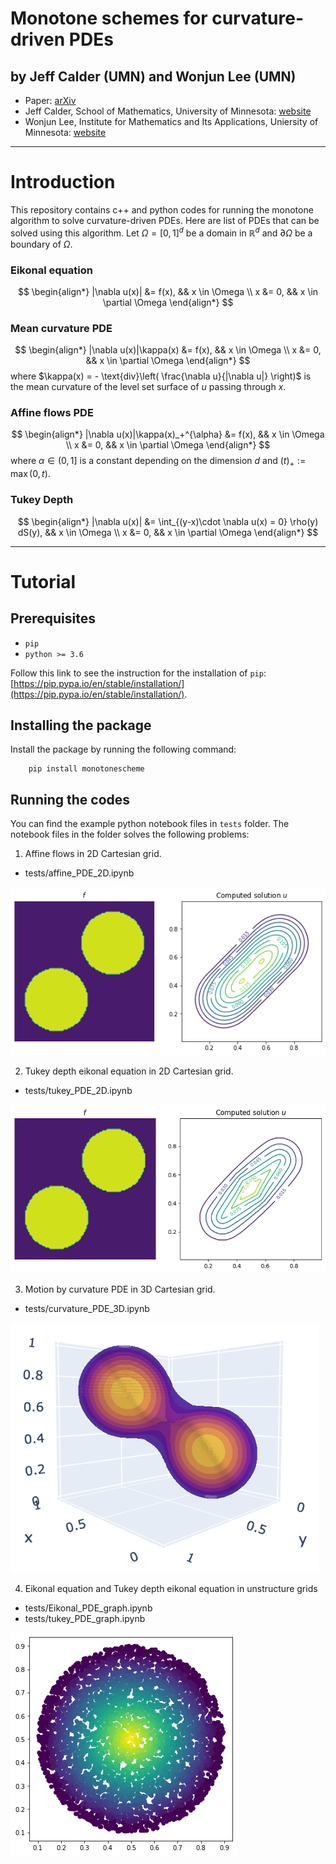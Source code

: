 # Monotone schemes for curvature-driven PDEs

## by Jeff Calder (UMN)  and Wonjun Lee (UMN)

- Paper: [arXiv](https://arxiv.org/abs/2310.08450)
- Jeff Calder, School of Mathematics, University of Minnesota: [website](https://www-users.cse.umn.edu/~jwcalder/)
- Wonjun Lee, Institute for Mathematics and Its Applications, Uniersity of Minnesota: [website](https://wonjunee.github.io)

---
# Introduction
This repository contains c++ and python codes for running the monotone algorithm to solve curvature-driven PDEs. Here are list of PDEs that can be solved using this algorithm. Let $\Omega = [0,1]^d$ be a domain in $\mathbb{R}^d$ and $\partial \Omega$ be a boundary of $\Omega$.

### Eikonal equation
$$
\begin{align*}
     |\nabla u(x)| &= f(x), && x \in \Omega \\
     x &= 0, && x \in \partial \Omega 
\end{align*}
$$
### Mean curvature PDE
$$
\begin{align*} 
    |\nabla u(x)|\kappa(x) &= f(x), && x \in \Omega \\
    x &= 0, && x \in \partial \Omega 
\end{align*}
$$
where $\kappa(x) = - \text{div}\left( \frac{\nabla u}{|\nabla u|} \right)$ is the mean curvature of the level set surface of $u$ passing through $x$.

### Affine flows PDE
$$
\begin{align*} 
    |\nabla u(x)|\kappa(x)_+^{\alpha} &= f(x), && x \in \Omega \\
    x &= 0, && x \in \partial \Omega 
\end{align*}
$$
where $\alpha \in (0,1]$ is a constant depending on the dimension $d$ and $(t)_+ := \max(0,t)$.

### Tukey Depth
$$ 
\begin{align*}
|\nabla u(x)| &= \int_{(y-x)\cdot \nabla u(x) = 0} \rho(y) dS(y), && x \in \Omega \\
x &= 0, && x \in \partial \Omega 
\end{align*}
$$



---
# Tutorial

## Prerequisites

- `pip`
- `python >= 3.6`

Follow this link to see the instruction for the installation of `pip`: [https://pip.pypa.io/en/stable/installation/](https://pip.pypa.io/en/stable/installation/).


## Installing the package

Install the package by running the following command:
```
    pip install monotonescheme
```

## Running the codes

You can find the example python notebook files in ``tests`` folder. The notebook files in the folder solves the following problems:

1. Affine flows in 2D Cartesian grid. 

- tests/affine_PDE_2D.ipynb

![Alt text](figures/affine2d.png)

2. Tukey depth eikonal equation in 2D Cartesian grid.

- tests/tukey_PDE_2D.ipynb

![Alt text](figures/tukey2d.png)

3. Motion by curvature PDE in 3D Cartesian grid.

- tests/curvature_PDE_3D.ipynb

![Alt text](figures/curvature3d.png)

4. Eikonal equation and Tukey depth eikonal equation in unstructure grids

- tests/Eikonal_PDE_graph.ipynb
- tests/tukey_PDE_graph.ipynb

![Alt text](figures/point_cloud.png)